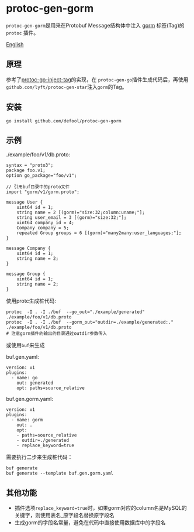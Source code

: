 # protoc-gen-gorm

`protoc-gen-gorm`是用来在Protobuf Message结构体中注入 [gorm](https//gorm.io) 标签(Tag)的 `protoc` 插件。

[English](./README.md)

## 原理

参考了[protoc-go-inject-tag](https://github.com/favadi/protoc-go-inject-tag)的实现，在 `protoc-gen-go`插件生成代码后，再使用`github.com/lyft/protoc-gen-star`注入`gorm`的Tag。

## 安装

```
go install github.com/defool/protoc-gen-gorm
```

## 示例
 
 ./example/foo/v1/db.proto: 
```
syntax = "proto3";
package foo.v1;
option go_package="foo/v1";

// 引用buf目录中的proto文件
import "gorm/v1/gorm.proto";

message User {
    uint64 id = 1;
    string name = 2 [(gorm)="size:32;column:uname;"];
    string user_email = 3 [(gorm)="size:32;"];
    uint64 company_id = 4;
    Company company = 5;
    repeated Group groups = 6 [(gorm)="many2many:user_languages;"]; 
}

message Company {
    uint64 id = 1;
    string name = 2;
}

message Group {
    uint64 id = 1;
    string name = 2;
}
```

使用protc生成桩代码:
```
protoc  -I . -I ./buf  --go_out="./example/generated"  ./example/foo/v1/db.proto
protoc  -I . -I ./buf  --gorm_out="outdir=./example/generated:."  ./example/foo/v1/db.proto
# 注意gorm插件的输出的目录通过outdir参数传入
```

或使用`buf`来生成

buf.gen.yaml:
```
version: v1
plugins:
  - name: go
    out: generated
    opt: paths=source_relative
```

buf.gen.gorm.yaml:
```
version: v1
plugins:  
  - name: gorm
    out: .
    opt:
    - paths=source_relative
    - outdir=./generated
    - replace_keyword=true
```

需要执行二步来生成桩代码：
```
buf generate
buf generate --template buf.gen.gorm.yaml
```

## 其他功能

- 插件选项`replace_keyword=true`时，如果gorm对应的column名是MySQL的关键字，则使用表名_原字段名替换原字段名
- 生成gorm的字段名常量，避免在代码中直接使用数据库中的字段名